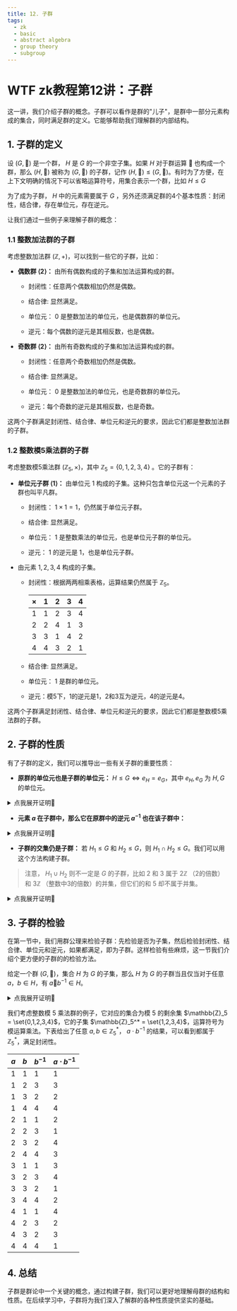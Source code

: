 ```yaml
---
title: 12. 子群
tags:
  - zk
  - basic
  - abstract algebra
  - group theory
  - subgroup
---
```


# WTF zk教程第12讲：子群

这一讲，我们介绍子群的概念。子群可以看作是群的"儿子"，是群中一部分元素构成的集合，同时满足群的定义。它能够帮助我们理解群的内部结构。

## 1. 子群的定义

设 $(G, 🐔)$ 是一个群， $H$ 是 $G$ 的一个非空子集。如果 $H$ 对于群运算 $🐔$ 也构成一个群，那么 $(H, 🐔)$ 被称为 $(G, 🐔)$ 的子群，记作 $(H, 🐔) \leq (G, 🐔)$。有时为了方便，在上下文明确的情况下可以省略运算符号，用集合表示一个群，比如 $H \leq G$

为了成为子群， $H$ 中的元素需要属于 $G$ ，另外还须满足群的4个基本性质：封闭性，结合律，存在单位元，存在逆元。

让我们通过一些例子来理解子群的概念：

### 1.1 整数加法群的子群

考虑整数加法群 $(\mathbb{Z}, +)$，可以找到一些它的子群，比如：

- **偶数群 $\langle 2 \rangle$：** 由所有偶数构成的子集和加法运算构成的群。

  - 封闭性：任意两个偶数相加仍然是偶数。

  - 结合律: 显然满足。
  
  - 单位元： $0$ 是整数加法的单位元，也是偶数群的单位元。
  
  - 逆元：每个偶数的逆元是其相反数，也是偶数。

- **奇数群 $\langle 2 \rangle$：** 由所有奇数构成的子集和加法运算构成的群。

  - 封闭性：任意两个奇数相加仍然是偶数。
  
  - 结合律: 显然满足。

  - 单位元： $0$ 是整数加法的单位元，也是奇数群的单位元。
  
  - 逆元：每个奇数的逆元是其相反数，也是奇数。

这两个子群满足封闭性、结合律、单位元和逆元的要求，因此它们都是整数加法群的子群。

### 1.2 整数模5乘法群的子群

考虑整数模5乘法群 $(\mathbb{Z}_5, \times)$，其中 $\mathbb{Z}_5 = \{0,1,2,3,4\}$ 。它的子群有：

- **单位元子群 $\langle 1 \rangle$：** 由单位元 $1$ 构成的子集。这种只包含单位元这一个元素的子群也叫平凡群。

  - 封闭性： $1 \times 1 = 1$，仍然属于单位元子群。
  
  - 结合律: 显然满足。

  - 单位元： $1$ 是整数乘法的单位元，也是单位元子群的单位元。
  
  - 逆元： $1$ 的逆元是 $1$，也是单位元子群。

- 由元素 $1,2,3, 4$ 构成的子集。

  - 封闭性：根据两两相乘表格，运算结果仍然属于 $\mathbb{Z}_5$。
  
    |  ×  | 1 | 2 | 3 | 4 |
    |----|---|---|---|---|
    | 1  | 1 | 2 | 3 | 4 |
    | 2  | 2 | 4 | 1 | 3 |
    | 3  | 3 | 1 | 4 | 2 |
    | 4  | 4 | 3 | 2 | 1 |

  - 结合律: 显然满足。

  - 单位元： $1$ 是群的单位元。
  
  - 逆元：模5下，1的逆元是1，2和3互为逆元，4的逆元是4。


这两个子群满足封闭性、结合律、单位元和逆元的要求，因此它们都是整数模5乘法群的子群。


## 2. 子群的性质

有了子群的定义，我们可以推导出一些有关子群的重要性质：

-  **原群的单位元也是子群的单位元：** $H \leq G \Longleftrightarrow e_H = e_G$，其中 $e_H, e_G$ 为 $H, G$ 的单位元。

<details><summary>点我展开证明👀</summary>

设 $H$ 是群 $G$ 的子群， $e_G$ 是 $G$ 的单位元， $e_H$ 是 $H$ 的单位元。对于 $H$ 中的任意元素 $h$，由群的定义可知：

$h🐔e_H = h$

由于 $H \leq G$， $e_H$ 也是 $G$ 中的元素。那么 $h🐔e_H$ 也是 $G$ 中的运算。考虑 $G$ 的单位元 $e_G$，有：

$h🐔e_H = h = h🐔e_G$

等式两边同时消去 $h$，有 $e_H=e_G$，因此原群的单位元也是子群的单位元。证毕。

</details>

- **元素 $a$ 在子群中，那么它在原群中的逆元 $a^{-1}$ 也在该子群中：**

<details><summary>点我展开证明👀</summary>

设 $H$ 是群 $G$ 的子群， $a$ 是 $H$ 中的元素， $a_G'$ 是 $a$ 在 $G$ 中的逆元，$a_H'$ 是 $a$ 在 $H$ 中的逆元。我们有：

$a🐔a_H' = e$

$a🐔a_G' = e$

因此 $a🐔a_H' = a🐔a_G'$，我们在等式两端左🐔 $a_G'$ 可以消去 $a$，有 $a_H' = a_G'$。证毕。

</details>

- **子群的交集仍是子群：** 若 $H_1 \leq G$ 和 $H_2 \leq G$，则 $H_1 \cap H_2 \leq G$。我们可以用这个方法构建子群。

> 注意， $H_1 \cup H_2$ 则不一定是 $G$ 的子群，比如 $2$ 和 $3$ 属于 $2\mathbb{Z}$ （2的倍数） 和 $3\mathbb{Z}$ （整数中3的倍数）的并集，但它们的和 $5$ 却不属于并集。

<details><summary>点我展开证明👀</summary>

1. **封闭性：** 设 $a, b \in H_1 \cap H_2$。则 $a, b \in H_1$ 且 $a, b \in H_2$。由于 $H_1$ 是 $G$ 的子群，$ab \in H_1$。同理，由于 $H_2$ 是 $G$ 的子群，$ab \in H_2$。因此，$ab \in H_1 \cap H_2$。所以，$H_1 \cap H_2$ 对于群 $G$ 的运算是封闭的。

2. **结合律：** 显然满足。

3. **单位元：** 由于 $H_1$ 和 $H_2$ 都是 $G$ 的子群，它们都包含 $G$ 的单位元 $e$。因此他们的交集也包含 $G$ 的单位元，$e \in H_1 \cap H_2$。

4. **逆元：** 设任意 $a \in H_1 \cap H_2$。由于 $H_1$ 和 $H_2$ 都是 $G$ 的子群，它们包含 $a$ 在 $G$ 中的逆元素。因此，他们的交集也包含$a$ 在 $G$ 中的逆元素，$a^{-1} \in H_1 \cap H_2$。

由封闭性、结合律、单位元和逆元素的性质，我们得知 $H_1 \cap H_2$ 满足子群的定义。

证毕

</details>

## 3. 子群的检验

在第一节中，我们用群公理来检验子群：先检验是否为子集，然后检验封闭性、结合律、单位元和逆元，如果都满足，即为子群。这样检验有些麻烦，这一节我们介绍个更方便的子群的的检验方法。

给定一个群 $(G, 🐔)$，集合 $H$ 为 $G$ 的子集，那么 $H$ 为 $G$ 的子群当且仅当对于任意 $a，b \in H$，有 $a 🐔 b^{-1} \in H$。 

<details><summary>点我展开证明👀</summary>

我们分别证明充分性和必要性。

**充分性（$\Rightarrow$）：**

假设 $H$ 是 $G$ 的子群。我们需要证明对于任意 $a, b \in H$，都有 $a 🐔 b^{-1} \in H$。

由于 $H$ 是 $G$ 的子群，所以满足：

1. **封闭性：** 对于任意 $a, b \in H$，有 $a 🐔 b \in H$。
2. **逆元存在：** 对于任意 $a \in H$，有 $a^{-1} \in H$。

设 $c = b^{-1}$，有 $c \in H$，因此根据封闭性 $a🐔c \in H$，也就是 $a🐔b^{-1} \in H$。充分性证明完毕。


**必要性（$\Leftarrow$）：**

反过来，假设 $H \subseteq G$，对于任意 $a, b \in H$，都有 $a 🐔 b^{-1} \in H$。我们需要证明 $H$ 是 $G$ 的子群。

1. **封闭性：** 对于任意 $a, b \in H$，有 $b^{-1} \in H$，根据假设，有 $a 🐔 (b^{-1})^{-1} \in H$，而 $(b^{-1})^{-1}  = b$，因此有 $a 🐔 b \in H$。封闭性证明完毕。
2. **结合律：** 对于任意  $a, b, c \in H$，有  $a, b, c \in G$，因此 $(a🐔b)🐔c =a🐔(b🐔c)$。
3. **单位元存在：** 我们令 $b = a$，则有 $a 🐔 a^{-1} \in H$，而 $a 🐔 a^{-1} = e$ 为单位元，因此单位元存在。
4. **逆元存在：** 令 $a = e$，对于任意 $b \in H$，有 $e 🐔 b^{-1} \in H$，也就是 $b^{-1} \in H$，因此逆元存在。

综上所述，$H$ 满足群公理的4个性质且 $H \subseteq G$，因此 $H$ 是 $G$ 的子群。

证毕。

</details>

我们考虑整数模 $5$ 乘法群的例子，它对应的集合为模 $5$ 的剩余集 $\mathbb{Z}_5 = \set{0,1,2,3,4}$，它的子集 $\mathbb{Z}_5^* = \set{1,2,3,4}$，运算符号为模运算乘法。下表给出了任意 $a, b \in \mathbb{Z}_5^*$， $a \cdot b^{-1}$ 的结果，可以看到都属于 $\mathbb{Z}_5^*$，满足封闭性。

|   $a$  |   $b$  | $b^{-1}$ | $a \cdot b^{-1}$ |
|--------|--------|----------|-------------------|
|   1    |   1    |    1     |         1         |
|   1    |   2    |    3     |         3         |
|   1    |   3    |    2     |         2         |
|   1    |   4    |    4     |         4         |
|   2    |   1    |    1     |         2         |
|   2    |   2    |    3     |         1         |
|   2    |   3    |    2     |         4         |
|   2    |   4    |    4     |         3         |
|   3    |   1    |    1     |         3         |
|   3    |   2    |    3     |         4         |
|   3    |   3    |    2     |         1         |
|   3    |   4    |    4     |         2         |
|   4    |   1    |    1     |         4         |
|   4    |   2    |    3     |         2         |
|   4    |   3    |    2     |         3         |
|   4    |   4    |    4     |         1         |


## 4. 总结

子群是群论中一个关键的概念，通过构建子群，我们可以更好地理解母群的结构和性质。在后续学习中，子群将为我们深入了解群的各种性质提供坚实的基础。